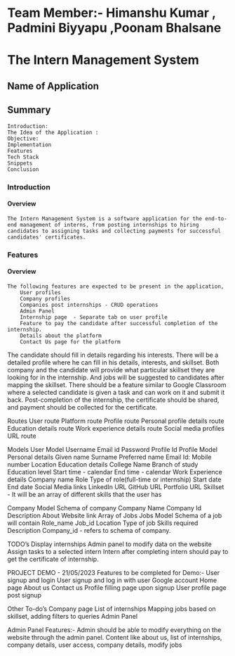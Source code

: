 
# Team Member:- Himanshu Kumar , Padmini Biyyapu ,Poonam Bhalsane


# The Intern Management System
## Name of Application 

## Summary
    Introduction:
    The Idea of the Application :
    Objective:
    Implementation
    Features
    Tech Stack
    Snippets
    Conclusion 

### Introduction 
#### Overview

    The Intern Management System is a software application for the end-to-end management of interns, from posting internships to hiring candidates to assigning tasks and collecting payments for successful candidates' certificates.


### Features
#### Overview
    The following features are expected to be present in the application,
        User profiles
        Company profiles
        Companies post internships - CRUD operations
        Admin Panel
        Internship page  - Separate tab on user profile 
        Feature to pay the candidate after successful completion of the internship.
        Details about the platform
        Contact Us page for the platform


The candidate should fill in details regarding his interests. There will be a detailed profile where he can fill in his details, interests, and skillset.
Both company and the candidate will provide what particular skillset they are looking for in the internship. And jobs will be suggested to candidates after mapping the skillset.
There should be a feature similar to Google Classroom where a selected candidate is given a task and can work on it and submit it back.
Post-completion of the internship, the certificate should be shared, and payment should be collected for the certificate.


Routes
    User route
    Platform route
    Profile route
    Personal profile details route
    Education details route
    Work experience details route
    Social media profiles URL route


Models
User Model
Username
Email id
Password
Profile Id
Profile Model
Personal details
Given name 
Surname
Preferred name
Email Id:
Mobile number 
Location
Education details
College Name
Branch of study
Education level
Start time - calendar 
End time - calendar 
Work Experience details
Company name
Role
Type of role(full-time or internship)
Start date
End date
Social Media links
LinkedIn URL
GitHub URL
Portfolio URL
Skillset - It will be an array of different skills that the user has


Company Model
Schema of company
Company Name
Company Id 
Description
About
Website link
Array of Jobs
Jobs Model
Schema of a job will contain
Role_name
Job_id
Location
Type of job
Skills required
Description
Company_id - refers to schema of company.




TODO’s
Display internships
Admin panel to modify data on the website
Assign tasks to a selected intern
Intern after completing intern should pay to get the certificate of internship.
 







PROJECT DEMO - 21/05/2023
Features to be completed for Demo:-
User signup and login
User signup and log in with user Google account
Home page
About us
Contact us
Profile filling page upon signup
User profile page post signup

Other To-do’s 
Company page
List of internships
Mapping jobs based on skillset, adding filters to queries
Admin Panel



Admin Panel Features:-
Admin should be able to modify everything on the website through the admin panel. 
Content like about us, list of internships, company details, user access, company details, modify jobs
